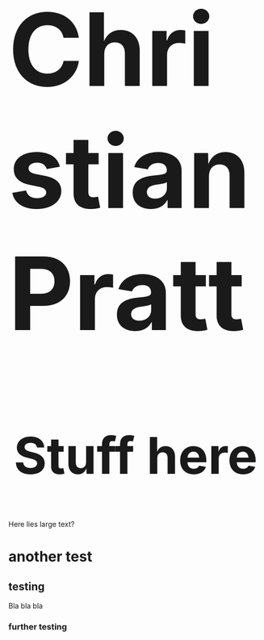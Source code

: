 <div align="center;" style="font-size: 100px;"><h1>Christian Pratt</h1></div>

<div style="text-align: center;">
<h1 style="font-size: 100px;">Stuff here</h1>
</div>

<div class="large-text">Here lies large text?</div>

# another test
## testing

Bla bla bla

### further testing
